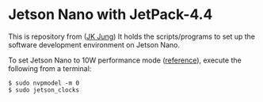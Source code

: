 # Jetson Nano with JetPack-4.4

This is repository from ([JK Jung](https://jkjung-avt.github.io/jetpack-4.4/))
It holds the scripts/programs to set up the software development environment on Jetson Nano.

To set Jetson Nano to 10W performance mode ([reference](https://devtalk.nvidia.com/default/topic/1050377/jetson-nano/deep-learning-inference-benchmarking-instructions/)), execute the following from a terminal:

   ```shell
   $ sudo nvpmodel -m 0
   $ sudo jetson_clocks
   ```

 
